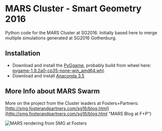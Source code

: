 # MARS Cluster - Smart Geometry 2016 

Python code for the MARS Cluster at SG2016. Initially based here to merge multiple simulations generated at SG2016 Gothenburg.


## Installation

  - Download and install the [PyGgame](http://www.pygame.org/), probably build from wheel here: [pygame-1.9.2a0-cp35-none-win_amd64.whl](http://www.lfd.uci.edu/~gohlke/pythonlibs/#pygame "download of pygame wheel").
  - Download and install [Anaconda 3.5](https://www.continuum.io/downloads) 
  
## More Info about MARS Swarm

More on the project from the Cluster leaders at Fosters+Partners:
[http://smg.fosterandpartners.com/sg16/blog.html](http://smg.fosterandpartners.com/sg16/blog.html "MARS Blog at F+P")


![MARS rendering from SMG at Fosters](http://smg.fosterandpartners.com/sg16/images/slider/swiper/1.jpg)
